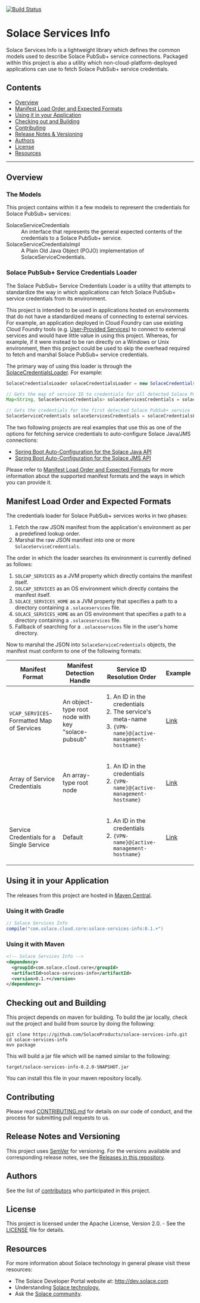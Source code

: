 

[![Build Status](https://travis-ci.org/SolaceProducts/solace-services-info.svg?branch=master)](https://travis-ci.org/SolaceProducts/solace-services-info)

# Solace Services Info

Solace Services Info is a lightweight library which defines the common models used to describe Solace PubSub+ service connections. Packaged within this project is also a utility which non-cloud-platform-deployed applications can use to fetch Solace PubSub+ service credentials.

## Contents

* [Overview](#overview)
* [Manifest Load Order and Expected Formats](#manifest-load-order-and-expected-formats)
* [Using it in your Application](#using-it-in-your-application)
* [Checking out and Building](#checking-out-and-building)
* [Contributing](#contributing)
* [Release Notes & Versioning](#release-notes-and-versioning)
* [Authors](#authors)
* [License](#license)
* [Resources](#resources)


---

## Overview

### The Models

This project contains within it a few models to represent the credentials for Solace PubSub+ services:

<dl>
    <dt>SolaceServiceCredentials</dt>
    <dd>An interface that represents the general expected contents of the credentials to a Solace PubSub+ service.</dd>
    <dt>SolaceServiceCredentialsImpl</dt>
    <dd>A Plain Old Java Object (POJO) implementation of SolaceServiceCredentials.</dd>
</dl>

### Solace PubSub+ Service Credentials Loader

The Solace PubSub+ Service Credentials Loader is a utility that attempts to standardize the way in which applications can fetch Solace PubSub+ service credentials from its environment.

This project is intended to be used in applications hosted on environments that do not have a standardized means of connecting to external services. For example, an application deployed in Cloud Foundry can use existing Cloud Foundry tools (e.g. [User-Provided Services](https://docs.cloudfoundry.org/devguide/services/user-provided.html)) to connect to external services and would have little value in using this project. Whereas, for example, if it were instead to be ran directly on a Windows or Unix environment, then this project could be used to skip the overhead required to fetch and marshal Solace PubSub+ service credentials.

The primary way of using this loader is through the [SolaceCredentialsLoader](src/main/java/com/solace/services/core/loader/SolaceCredentialsLoader.java). For example:

```java
SolaceCredentialsLoader solaceCredentialsLoader = new SolaceCredentialsLoader();

// Gets the map of service ID to credentials for all detected Solace PubSub+ services
Map<String, SolaceServiceCredentials> solaceServicesCredentials = solaceCredentialsLoader.getAllSolaceServiceInfo();

// Gets the credentials for the first detected Solace PubSub+ service
SolaceServiceCredentials solaceServicesCredentials = solaceCredentialsLoader.getSolaceServiceInfo();
```

The two following projects are real examples that use this as one of the options for fetching service credentials to auto-configure Solace Java/JMS connections:
* [Spring Boot Auto-Configuration for the Solace Java API](https://github.com/SolaceProducts/solace-java-spring-boot)
* [Spring Boot Auto-Configuration for the Solace JMS API](https://github.com/SolaceProducts/solace-jms-spring-boot)

Please refer to [Manifest Load Order and Expected Formats](#manifest-load-order-and-expected-formats) for more information about the supported manifest formats and the ways in which you can provide it.

## Manifest Load Order and Expected Formats

The credentials loader for Solace PubSub+ services works in two phases:
1. Fetch the raw JSON manifest from the application's environment as per a predefined lookup order.
2. Marshal the raw JSON manifest into one or more `SolaceServiceCredentials`.

The order in which the loader searches its environment is currently defined as follows:

1. `SOLCAP_SERVICES` as a JVM property which directly contains the manifest itself.
2. `SOLCAP_SERVICES` as an OS environment which directly contains the manifest itself.
3. `SOLACE_SERVICES_HOME` as a JVM property that specifies a path to a directory containing a `.solaceservices` file.
4. `SOLACE_SERVICES_HOME` as an OS environment that specifies a path to a directory containing a `.solaceservices` file.
5. Fallback of searching for a `.solaceservices` file in the user's home directory.

Now to marshal the JSON into `SolaceServiceCredentials` objects, the manifest must conform to one of the following formats:

| Manifest Format | Manifest Detection Handle | Service ID Resolution Order | Example |
| --------------- | ------------------------- | ------------------------------------| ------ |
| `VCAP_SERVICES`-Formatted Map of Services | An object-type root node with key "solace-pubsub" | <ol><li>An ID in the credentials</li><li>The service's meta-name</li><li>`{VPN-name}@{active-management-hostname}`</li></ol> | [Link](samples/vcap-formatted-manifest.json) |
| Array of Service Credentials | An array-type root node | <ol><li>An ID in the credentials</li><li>`{VPN-name}@{active-management-hostname}`</li></ol> | [Link](samples/service-credentials-list-manifest.json) |
| Service Credentials for a Single Service | Default | <ol><li>An ID in the credentials</li><li>`{VPN-name}@{active-management-hostname}`</li></ol> | [Link](samples/single-service-credentials-manifest.json) |


## Using it in your Application

The releases from this project are hosted in [Maven Central](https://mvnrepository.com/artifact/com.solace.cloud.core/solace-services-info).

### Using it with Gradle

```groovy
// Solace Services Info
compile("com.solace.cloud.core:solace-services-info:0.1.+")
```

### Using it with Maven

```xml
<!-- Solace Services Info -->
<dependency>
  <groupId>com.solace.cloud.core</groupId>
  <artifactId>solace-services-info</artifactId>
  <version>0.1.+</version>
</dependency>
```

## Checking out and Building

This project depends on maven for building. To build the jar locally, check out the project and build from source by doing the following:

    git clone https://github.com/SolaceProducts/solace-services-info.git
    cd solace-services-info
    mvn package

This will build a jar file which will be named similar to the following:

```
target/solace-services-info-0.2.0-SNAPSHOT.jar
```

You can install this file in your maven repository locally.

## Contributing

Please read [CONTRIBUTING.md](CONTRIBUTING.md) for details on our code of conduct, and the process for submitting pull requests to us.

## Release Notes and Versioning

This project uses [SemVer](http://semver.org/) for versioning. For the versions available and corresponding release notes, see the [Releases in this repository](https://github.com/SolaceProducts/solace-services-info/releases).

## Authors

See the list of [contributors](https://github.com/SolaceProducts/solace-services-info/contributors) who participated in this project.

## License

This project is licensed under the Apache License, Version 2.0. - See the [LICENSE](LICENSE) file for details.

## Resources

For more information about Solace technology in general please visit these resources:

- The Solace Developer Portal website at: http://dev.solace.com
- Understanding [Solace technology.](http://dev.solace.com/tech/)
- Ask the [Solace community](http://dev.solace.com/community/).
